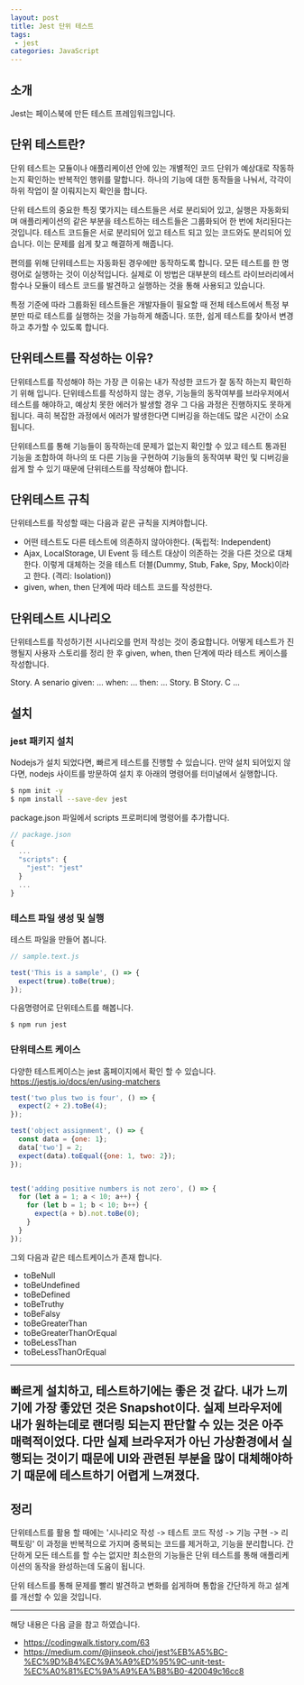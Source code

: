 ```yaml
---
layout: post
title: Jest 단위 테스트 
tags:
 - jest
categories: JavaScript
---
```


## 소개
Jest는 페이스북에 만든 테스트 프레임워크입니다. 

## 단위 테스트란?
단위 테스트는 모듈이나 애플리케이션 안에 있는 개별적인 코드 단위가 예상대로 작동하는지 확인하는 반복적인 행위를 말합니다. 하나의 기능에 대한 동작들을 나눠서, 각각이 하위 작업이 잘 이뤄지는지 확인을 합니다.

단위 테스트의 중요한 특징 몇가지는 테스트들은 서로 분리되어 있고, 실행은 자동화되며 애플리케이션의 같은 부분을 테스트하는 테스트들은 그룹화되어 한 번에 처리된다는 것입니다. 테스트 코드들은 서로 분리되어 있고 테스트 되고 있는 코드와도 분리되어 있습니다. 이는 문제를 쉽게 찾고 해결하게 해줍니다.

편의를 위해 단위테스트는 자동화된 경우에만 동작하도록 합니다. 모든 테스트를 한 명령어로 실행하는 것이 이상적입니다. 실제로 이 방법은 대부분의 테스트 라이브러리에서 함수나 모듈이 테스트 코드를 발견하고 실행하는 것을 통해 사용되고 있습니다.

특정 기준에 따라 그룹화된 테스트들은 개발자들이 필요할 때 전체 테스트에서 특정 부분만 따로 테스트를 실행하는 것을 가능하게 해줍니다. 또한, 쉽게 테스트를 찾아서 변경하고 추가할 수 있도록 합니다.



## 단위테스트를 작성하는 이유?
단위테스트를 작성해야 하는 가장 큰 이유는 내가 작성한 코드가 잘 동작 하는지 확인하기 위해 입니다. 단위테스트를 작성하지 않는 경우, 기능들의 동작여부를 브라우저에서 테스트를 해야하고, 예상치 못한 에러가 발생할 경우 그 다음 과정은 진행하지도 못하게 됩니다. 큭히 복잡한 과정에서 에러가 발생한다면 디버깅을 하는데도 많은 시간이 소요됩니다. 

단위테스트를 통해 기능들이 동작하는데 문제가 없는지 확인할 수 있고 테스트 통과된 기능을 조합하여 하나의 또 다른 기능을 구현하여 기능들의 동작여부 확인 및 디버깅을 쉽게 할 수 있기 때문에 단위테스트를 작성해야 합니다.

## 단위테스트 규칙
단위테스트를 작성할 때는 다음과 같은 규칙을 지켜야합니다.

- 어떤 테스트도 다른 테스트에 의존하지 않아야한다. (독립적: Independent)
- Ajax, LocalStorage, UI Event 등 테스트 대상이 의존하는 것을 다른 것으로 대체한다. 이렇게 대체하는 것을 테스트 더블(Dummy, Stub, Fake, Spy, Mock)이라고 한다. (격리: Isolation))
- given, when, then 단계에 따라 테스트 코드를 작성한다.


## 단위테스트 시나리오
단위테스트를 작성하기전 시나리오를 먼저 작성는 것이 중요합니다. 어떻게 테스트가 진행될지 사용자 스토리를 정리 한 후 given, when, then 단계에 따라 테스트 케이스를 작성합니다.


Story. A
  senario
    given: ...
    when: ...
    then: ...
Story. B
Story. C 
...


## 설치

### jest 패키지 설치
Nodejs가 설치 되었다면, 빠르게 테스트를 진행할 수 있습니다. 만약 설치 되어있지 않다면, nodejs 사이트를 방문하여 설치 후 아래의 명령어를 터미널에서 실행합니다.

```sh
$ npm init -y
$ npm install --save-dev jest
```

package.json 파일에서 scripts 프로퍼티에 명령어를 추가합니다.
```js
// package.json
{
  ...
  "scripts": {
    "jest": "jest"
  }
  ...
}
```



### 테스트 파일 생성 및 실행

테스트 파일을 만들어 봅니다.

```js
// sample.text.js

test('This is a sample', () => {
  expect(true).toBe(true);
});
```

다음명령어로 단위테스트를 해봅니다.
```sh
$ npm run jest
```


### 단위테스트 케이스
다양한 테스트케이스는 jest 홈페이지에서 확인 할 수 있습니다. https://jestjs.io/docs/en/using-matchers

```js
test('two plus two is four', () => {
  expect(2 + 2).toBe(4);
});
```

```js
test('object assignment', () => {
  const data = {one: 1};
  data['two'] = 2;
  expect(data).toEqual({one: 1, two: 2});
});
```
```js

test('adding positive numbers is not zero', () => {
  for (let a = 1; a < 10; a++) {
    for (let b = 1; b < 10; b++) {
      expect(a + b).not.toBe(0);
    }
  }
});

```

그외 다음과 같은 테스트케이스가 존재 합니다.

- toBeNull
- toBeUndefined
- toBeDefined
- toBeTruthy
- toBeFalsy
- toBeGreaterThan
- toBeGreaterThanOrEqual
- toBeLessThan
- toBeLessThanOrEqual


-------
빠르게 설치하고, 테스트하기에는 좋은 것 같다. 내가 느끼기에 가장 좋았던 것은 Snapshot이다. 실제 브라우저에 내가 원하는데로 랜더링 되는지 판단할 수 있는 것은 아주 매력적이었다. 다만 실제 브라우저가 아닌 가상환경에서 실행되는 것이기 때문에 UI와 관련된 부분을 많이 대체해야하기 때문에 테스트하기 어렵게 느껴졌다.
-------



## 정리
단위테스트를 활용 할 때에는 '시나리오 작성 -> 테스트 코드 작성 -> 기능 구현 -> 리팩토링' 이 과정을 반복적으로 가지며 중복되는 코드를 제거하고, 기능을 분리합니다. 간단하게 모든 테스트를 할 수는 없지만 최소한의 기능들은 단위 테스트를 통해 애플리케이션의 동작을 완성하는데 도움이 됩니다.

단위 테스트를 통해 문제를 빨리 발견하고 변화를 쉽게하며 통합을 간단하게 하고 설계를 개선할 수 있을 것입니다.



----
해당 내용은 다음 글을 참고 하였습니다.
- https://codingwalk.tistory.com/63
- https://medium.com/@jinseok.choi/jest%EB%A5%BC-%EC%9D%B4%EC%9A%A9%ED%95%9C-unit-test-%EC%A0%81%EC%9A%A9%EA%B8%B0-420049c16cc8